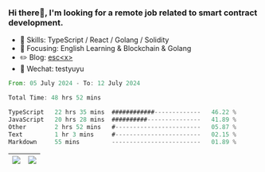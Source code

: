### Hi there👋, I'm looking for a remote job related to smart contract development.


- 🔨 Skills: TypeScript / React / Golang / Solidity
- 🎯 Focusing: English Learning & Blockchain & Golang
- ✏️ Blog: [esc\<x\>](https://escx.github.io)
- 💬 Wechat: testyuyu


<!--START_SECTION:waka-->

```rust
From: 05 July 2024 - To: 12 July 2024

Total Time: 48 hrs 52 mins

TypeScript   22 hrs 35 mins  ############-------------   46.22 %
JavaScript   20 hrs 28 mins  ##########---------------   41.89 %
Other        2 hrs 52 mins   #------------------------   05.87 %
Text         1 hr 3 mins     #------------------------   02.15 %
Markdown     55 mins         -------------------------   01.89 %
```

<!--END_SECTION:waka-->


| <img align="center" src="https://github-readme-stats.vercel.app/api/?username=escX&show_icons=true&theme=buefy&hide_border=true&card_width=500" /> | <img align="center" src="https://github-readme-stats.vercel.app/api/top-langs/?username=escX&layout=compact&theme=buefy&hide_border=true&card_width=500" /> |
| ------------- | ------------- |
